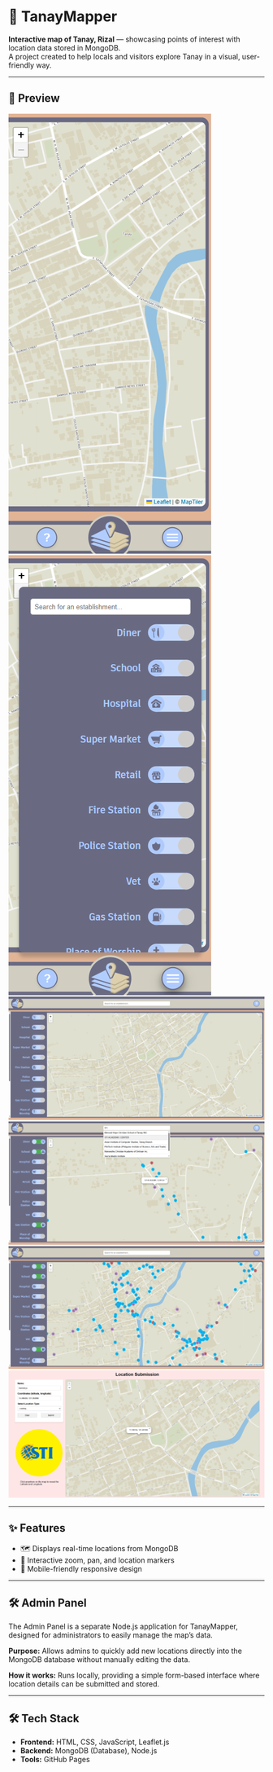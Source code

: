 # **🐝 TanayMapper**

**Interactive map of Tanay, Rizal** — showcasing points of interest with location data stored in MongoDB.  
A project created to help locals and visitors explore Tanay in a visual, user-friendly way.

---

## 🌼 **Preview**
![TanayMapper Home Page Mobile View](Screenshots/MobileHome.png)  
![TanayMapper Tab Mobile View](Screenshots/MobileTab.png)
![TanayMapper Home Page Web View](Screenshots/No%20Icons.png)
![TanayMapper Search Tab Web View](Screenshots/Search%20Bar.png)
![TanayMapper With Icons View](Screenshots/With%20Icons.png)
![TanayMapper Admin Panel](Screenshots/AdminPanel.png)

---

## ✨ **Features**
- 🗺️ Displays real-time locations from MongoDB
- 📍 Interactive zoom, pan, and location markers
- 📱 Mobile-friendly responsive design

---

## 🛠 **Admin Panel**
The Admin Panel is a separate Node.js application for TanayMapper, designed for administrators to easily manage the map’s data.  

**Purpose:** Allows admins to quickly add new locations directly into the MongoDB database without manually editing the data.  

**How it works:** Runs locally, providing a simple form-based interface where location details can be submitted and stored.  

---

## 🛠 **Tech Stack**
- **Frontend:** HTML, CSS, JavaScript, Leaflet.js  
- **Backend:** MongoDB (Database), Node.js
- **Tools:** GitHub Pages
